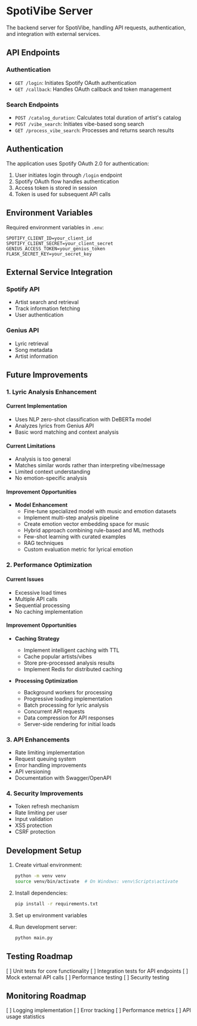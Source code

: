 # SpotiVibe Server

The backend server for SpotiVibe, handling API requests, authentication, and integration with external services.

## API Endpoints

### Authentication
- `GET /login`: Initiates Spotify OAuth authentication
- `GET /callback`: Handles OAuth callback and token management

### Search Endpoints
- `POST /catalog_duration`: Calculates total duration of artist's catalog
- `POST /vibe_search`: Initiates vibe-based song search
- `GET /process_vibe_search`: Processes and returns search results

## Authentication

The application uses Spotify OAuth 2.0 for authentication:

1. User initiates login through `/login` endpoint
2. Spotify OAuth flow handles authentication
3. Access token is stored in session
4. Token is used for subsequent API calls

## Environment Variables

Required environment variables in `.env`:

```
SPOTIFY_CLIENT_ID=your_client_id
SPOTIFY_CLIENT_SECRET=your_client_secret
GENIUS_ACCESS_TOKEN=your_genius_token
FLASK_SECRET_KEY=your_secret_key
```

## External Service Integration

### Spotify API
- Artist search and retrieval
- Track information fetching
- User authentication

### Genius API
- Lyric retrieval
- Song metadata
- Artist information

## Future Improvements

### 1. Lyric Analysis Enhancement

#### Current Implementation
- Uses NLP zero-shot classification with DeBERTa model
- Analyzes lyrics from Genius API
- Basic word matching and context analysis

#### Current Limitations
- Analysis is too general
- Matches similar words rather than interpreting vibe/message
- Limited context understanding
- No emotion-specific analysis

#### Improvement Opportunities
- **Model Enhancement**
  - Fine-tune specialized model with music and emotion datasets
  - Implement multi-step analysis pipeline
  - Create emotion vector embedding space for music
  - Hybrid approach combining rule-based and ML methods
  - Few-shot learning with curated examples
  - RAG techniques
  - Custom evaluation metric for lyrical emotion

### 2. Performance Optimization

#### Current Issues
- Excessive load times
- Multiple API calls
- Sequential processing
- No caching implementation

#### Improvement Opportunities
- **Caching Strategy**
  - Implement intelligent caching with TTL
  - Cache popular artists/vibes
  - Store pre-processed analysis results
  - Implement Redis for distributed caching

- **Processing Optimization**
  - Background workers for processing
  - Progressive loading implementation
  - Batch processing for lyric analysis
  - Concurrent API requests
  - Data compression for API responses
  - Server-side rendering for initial loads

### 3. API Enhancements
- Rate limiting implementation
- Request queuing system
- Error handling improvements
- API versioning
- Documentation with Swagger/OpenAPI

### 4. Security Improvements
- Token refresh mechanism
- Rate limiting per user
- Input validation
- XSS protection
- CSRF protection

## Development Setup

1. Create virtual environment:
   ```bash
   python -m venv venv
   source venv/bin/activate  # On Windows: venv\Scripts\activate
   ```

2. Install dependencies:
   ```bash
   pip install -r requirements.txt
   ```

3. Set up environment variables

4. Run development server:
   ```bash
   python main.py
   ```

## Testing Roadmap

[ ] Unit tests for core functionality
[ ] Integration tests for API endpoints
[ ] Mock external API calls
[ ] Performance testing
[ ] Security testing

## Monitoring Roadmap

[ ] Logging implementation
[ ] Error tracking
[ ] Performance metrics
[ ] API usage statistics
